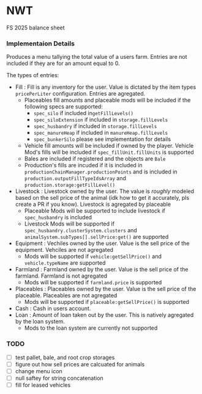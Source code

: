 # NWT
FS 2025 balance sheet

### Implementaion Details
Produces a menu tallying the total value of a users farm. Entries are not included if they are for an amount equal to 0.

The types of entries:
  - Fill : Fill is any inventory for the user. Value is dictated by the item types `pricePerLiter` configuration. Entries are agregated.
     - Placeables fill amounts and placeable mods will be included if the following specs are supported: 
        - `spec_silo` if included in`getFillLevels()`
        - `spec_siloExtension` if included in `storage.fillLevels`
        - `spec_husbandry` if included in `storage.fillLevels`
        - `spec_manureHeap` if included in `manureHeap.fillLevels` 
        - `spec_bunkerSilo` please see implementation for details
     - Vehicle fill amounts will be included if owned by the player. Vehicle Mod's fills will be included if `spec_fillUnit.fillUnits` is supported
     - Bales are included if registered and the objects are `Bale`
     - Production's fills are incuded if it is included in `productionChainManager.productionPoints` and is included in `production.outputFillTypeIdsArray` and `production.storage:getFillLevel()`
  - Livestock : Livestock owned by the user. The value is _roughly_ modeled based on the sell price of the animal (idk how to get it accurately, pls create a PR if you know). Livestock is agregated by placeable
    - Placeable Mods will be supported to include livestock if `spec_husbandry` is included
    - Livestock Mods will be supported if `spec_husbandry.clusterSystem.clusters` and `animalSystem.subTypes[].sellPrice:get()` are supported 
  - Equipment : Vechiles owned by the user. Value is the sell price of the equipment. Vehciles are not agregated
    - Mods will be supported if `vehicle:getSellPrice()` and `vehicle.typeName` are supported
  - Farmland : Farmland owned by the user. Value is the sell price of the farmland. Farmland is not agregated
    - Mods will be supported if `farmland.price` is supported
  - Placeables : Placeables owned by the user. Value is the sell price of the placeable. Placeables are not agregated
    - Mods will be supported if `placeable:getSellPrice()` is supported
  - Cash : Cash in users account.
  - Loan : Amount of loan taken out by the user. This is natively agregated by the loan system.
    - Mods to the loan system are currently not supported

### TODO
- [ ] test pallet, bale, and root crop storages
- [ ] figure out how sell prices are calcuated for animals
- [ ] change menu icon 
- [ ] null saftey for string concatenation
- [ ] fill for leased vehicles
